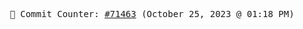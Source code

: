 <p align="center">
    <samp>
        📮 Commit Counter: <a href="https://github.com/Javascript-void0/Javascript-void0/commits/main">#71463</a> (October 25, 2023 @ 01:18 PM)
    </samp>
</p>